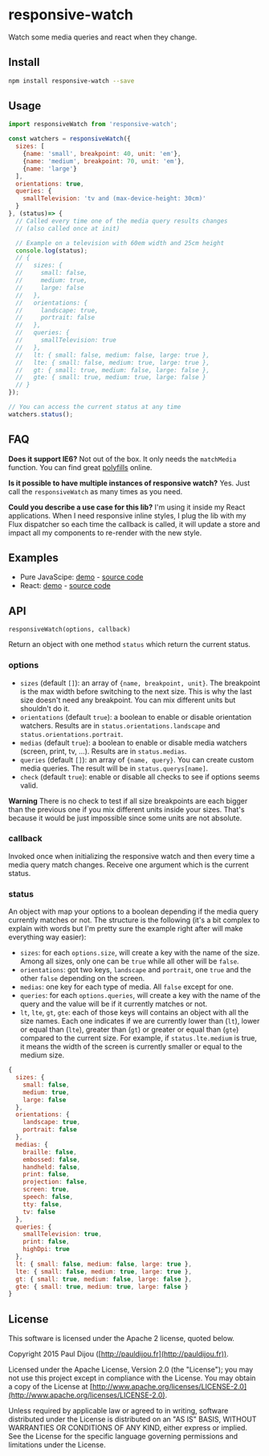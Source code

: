 # responsive-watch

Watch some media queries and react when they change.

## Install

```bash
npm install responsive-watch --save
```

## Usage

```javascript
import responsiveWatch from 'responsive-watch';

const watchers = responsiveWatch({
  sizes: [
    {name: 'small', breakpoint: 40, unit: 'em'},
    {name: 'medium', breakpoint: 70, unit: 'em'},
    {name: 'large'}
  ],
  orientations: true,
  queries: {
    smallTelevision: 'tv and (max-device-height: 30cm)'
  }
}, (status)=> {
  // Called every time one of the media query results changes
  // (also called once at init)

  // Example on a television with 60em width and 25cm height
  console.log(status);
  // {
  //   sizes: {
  //     small: false,
  //     medium: true,
  //     large: false
  //   },
  //   orientations: {
  //     landscape: true,
  //     portrait: false
  //   },
  //   queries: {
  //     smallTelevision: true
  //   },
  //   lt: { small: false, medium: false, large: true },
  //   lte: { small: false, medium: true, large: true },
  //   gt: { small: true, medium: false, large: false },
  //   gte: { small: true, medium: true, large: false }
  // }
});

// You can access the current status at any time
watchers.status();
```

## FAQ

**Does it support IE6?** Not out of the box. It only needs the `matchMedia` function. You can find great [polyfills](https://github.com/paulirish/matchMedia.js) online.

**Is it possible to have multiple instances of responsive watch?** Yes. Just call the `responsiveWatch` as many times as you need.

**Could you describe a use case for this lib?** I'm using it inside my React applications. When I need responsive inline styles, I plug the lib with my Flux dispatcher so each time the callback is called, it will update a store and impact all my components to re-render with the new style.

## Examples

- Pure JavaScipe: [demo](http://pauldijou.fr/responsive-watch/examples/basic/) - [source code](https://github.com/pauldijou/responsive-watch/tree/master/examples/basic)
- React: [demo](http://pauldijou.fr/responsive-watch/examples/react/) - [source code](https://github.com/pauldijou/responsive-watch/tree/master/examples/react)

## API

`responsiveWatch(options, callback)`

Return an object with one method `status` which return the current status.

### options

- `sizes` (default `[]`): an array of `{name, breakpoint, unit}`. The breakpoint is the max width before switching to the next size. This is why the last size doesn't need any breakpoint. You can mix different units but shouldn't do it.
- `orientations` (default `true`): a boolean to enable or disable orientation watchers. Results are in `status.orientations.landscape` and `status.orientations.portrait`.
- `medias` (default `true`): a boolean to enable or disable media watchers (screen, print, tv, ...). Results are in `status.medias`.
- `queries` (default `[]`): an array of `{name, query}`. You can create custom media queries. The result will be in `status.querys[name]`.
- `check` (default `true`): enable or disable all checks to see if options seems valid.

**Warning** There is no check to test if all size breakpoints are each bigger than the previous one if you mix different units inside your sizes. That's because it would be just impossible since some units are not absolute.

### callback

Invoked once when initializing the responsive watch and then every time a media query match changes. Receive one argument which is the current status.

### status

An object with map your options to a boolean depending if the media query currently matches or not. The structure is the following (it's a bit complex to explain with words but I'm pretty sure the example right after will make everything way easier):

- `sizes`: for each `options.size`, will create a key with the name of the size. Among all sizes, only one can be `true` while all other will be `false`.
- `orientations`: got two keys, `landscape` and `portrait`, one `true` and the other `false` depending on the screen.
- `medias`: one key for each type of media. All `false` except for one.
- `queries`: for each `options.queries`, will create a key with the name of the query and the value will be if it currently matches or not.
- `lt`, `lte`, `gt`, `gte`: each of those keys will contains an object with all the size names. Each one indicates if we are currently lower than (`lt`), lower or equal than (`lte`), greater than (`gt`) or greater or equal than (`gte`) compared to the current size. For example, if `status.lte.medium` is true, it means the width of the screen is currently smaller or equal to the medium size.

```javascript
{
  sizes: {
    small: false,
    medium: true,
    large: false
  },
  orientations: {
    landscape: true,
    portrait: false
  },
  medias: {
    braille: false,
    embossed: false,
    handheld: false,
    print: false,
    projection: false,
    screen: true,
    speech: false,
    tty: false,
    tv: false
  },
  queries: {
    smallTelevision: true,
    print: false,
    highDpi: true
  },
  lt: { small: false, medium: false, large: true },
  lte: { small: false, medium: true, large: true },
  gt: { small: true, medium: false, large: false },
  gte: { small: true, medium: true, large: false }
}
```

## License

This software is licensed under the Apache 2 license, quoted below.

Copyright 2015 Paul Dijou ([http://pauldijou.fr](http://pauldijou.fr)).

Licensed under the Apache License, Version 2.0 (the "License"); you may not use this project except in compliance with the License. You may obtain a copy of the License at [http://www.apache.org/licenses/LICENSE-2.0](http://www.apache.org/licenses/LICENSE-2.0).

Unless required by applicable law or agreed to in writing, software distributed under the License is distributed on an "AS IS" BASIS, WITHOUT WARRANTIES OR CONDITIONS OF ANY KIND, either express or implied. See the License for the specific language governing permissions and limitations under the License.
